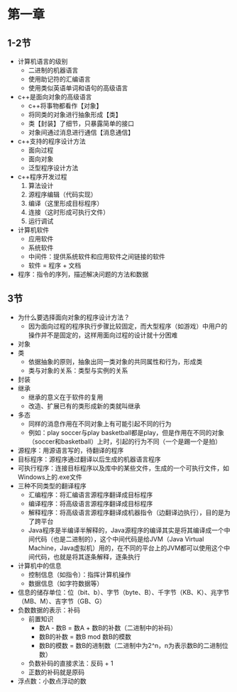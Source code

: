 # 第一章
## 1-2节
- 计算机语言的级别
	- 二进制的机器语言
	- 使用助记符的汇编语言
	- 使用类似英语单词和语句的高级语言
- c++是面向对象的高级语言
	- c++将事物都看作【对象】
	- 将同类的对象进行抽象形成【类】
	- 类【封装】了细节，只暴露简单的接口
	- 对象间通过消息进行通信【消息通信】
- c++支持的程序设计方法
	- 面向过程
	- 面向对象
	- 泛型程序设计方法
- c++程序开发过程
	1. 算法设计
	2. 源程序编辑（代码实现）
	3. 编译（这里形成目标程序）
	4. 连接（这时形成可执行文件）
	5. 运行调试
- 计算机软件
	- 应用软件
	- 系统软件
	- 中间件：提供系统软件和应用软件之间链接的软件
	- 软件 = 程序 + 文档
- 程序：指令的序列，描述解决问题的方法和数据
## 3节
- 为什么要选择面向对象的程序设计方法？
	- 因为面向过程的程序执行步骤比较固定，而大型程序（如游戏）中用户的操作并不是固定的，这样用面向过程的设计就十分困难
- 对象
- 类
	- 依据抽象的原则，抽象出同一类对象的共同属性和行为，形成类
	- 类与对象的关系：类型与实例的关系
- 封装
- 继承
	- 继承的意义在于软件的复用
	- 改造、扩展已有的类形成新的类就叫继承
- 多态
	- 同样的消息作用在不同对象上有可能引起不同的行为
	- 例如：play soccer与play basketball都是play，但是作用在不同的对象（soccer和basketball）上时，引起的行为不同（一个是踢一个是拍）
- 源程序：用源语言写的，待翻译的程序
- 目标程序：源程序通过翻译以后生成的机器语言程序
- 可执行程序：连接目标程序以及库中的某些文件，生成的一个可执行文件，如Windows上的.exe文件
- 三种不同类型的翻译程序
	- 汇编程序：将汇编语言源程序翻译成目标程序
	- 编译程序：将高级语言源程序翻译成目标程序
	- 解释程序：将高级语言源程序翻译成机器指令（边翻译边执行），目的是为了跨平台
	- Java程序是半编译半解释的，Java源程序的编译其实是将其编译成一个中间代码（也是二进制的），这个中间代码是给JVM（Java Virtual Machine，Java虚拟机）用的，在不同的平台上的JVM都可以使用这个中间代码，也就是将其逐条解释，逐条执行
- 计算机中的信息
	- 控制信息（如指令）：指挥计算机操作
	- 数据信息（如字符数据等）
- 信息的储存单位：位（bit、b）、字节（byte、B）、千字节（KB、K）、兆字节（MB、M）、吉字节（GB、G）
- 负数数据的表示：补码
	- 前置知识
		- 数A - 数B = 数A + 数B的补数（二进制中的补码）
		- 数B的补数 = 数B mod 数B的模数
		- 数B的模数 = 数B的进制数（二进制中为2^n，n为表示数B的二进制位数）
	- 负数补码的直接求法：反码 + 1
	- 正数的补码就是原码
- 浮点数：小数点浮动的数